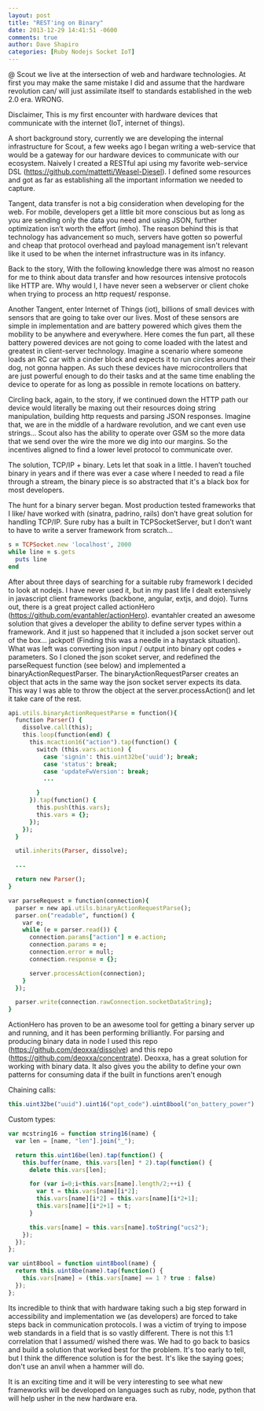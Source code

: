 ```yaml
---
layout: post
title: "REST'ing on Binary"
date: 2013-12-29 14:41:51 -0600
comments: true
author: Dave Shapiro
categories: [Ruby Nodejs Socket IoT]
---
```


@ Scout we live at the intersection of web and hardware technologies. At first you may make the same mistake I did and assume that the hardware revolution can/ will just assimilate itself to standards established in the web 2.0 era. WRONG.

Disclaimer, This is my first encounter with hardware devices that communicate with the internet (IoT, internet of things).

A short background story, currently we are developing the internal infrastructure for Scout, a few weeks ago I began writing a web-service that would be a gateway for our hardware devices to communicate with our ecosystem. Naively I created a RESTful api using my favorite web-service DSL (https://github.com/mattetti/Weasel-Diesel). I defined some resources and got as far as establishing all the important information we needed to capture.

Tangent, data transfer is not a big consideration when developing for the web. For mobile, developers get a little bit more conscious but as long as you are sending only the data you need and using JSON, further optimization isn’t worth the effort (imho). The reason behind this is that technology has advancement so much, servers have gotten so powerful and cheap that protocol overhead and payload management isn't relevant like it used to be when the internet infrastructure was in its infancy.

Back to the story, With the following knowledge there was almost no reason for me to think about data transfer and how resources intensive protocols like HTTP are. Why would I, I have never seen a webserver or client choke when trying to process an http request/ response.

Another Tangent, enter Internet of Things (iot), billions of small devices with sensors that are going to take over our lives. Most of these sensors are simple in implementation and are battery powered which gives them the mobility to be anywhere and everywhere. Here comes the fun part, all these battery powered devices are not going to come loaded with the latest and greatest in client-server technology. Imagine a scenario where someone loads an RC car with a cinder block and expects it to run circles around their dog, not gonna happen. As such these devices have microcontrollers that are just powerful enough to do their tasks and at the same time enabling the device to operate for as long as possible in remote locations on battery.

Circling back, again, to the story, if we continued down the HTTP path our device would literally be maxing out their resources doing string manipulation, building http requests and parsing JSON responses. Imagine that, we are in the middle of a hardware revolution, and we cant even use strings... Scout also has the ability to operate over GSM so the more data that we send over the wire the more we dig into our margins. So the incentives aligned to find a lower level protocol to communicate over.

The solution, TCP/IP + binary. Lets let that soak in a little. I haven’t touched binary in years and if there was ever a case where I needed to read a file through a stream, the binary piece is so abstracted that it's a black box for most developers.

The hunt for a binary server began. Most production tested frameworks that I like/ have worked with (sinatra, padrino, rails) don’t have great solution for handling TCP/IP. Sure ruby has a built in TCPSocketServer, but I don’t want to have to write a server framework from scratch...

```ruby
s = TCPSocket.new 'localhost', 2000
while line = s.gets
  puts line
end
```

After about three days of searching for a suitable ruby framework I decided to look at nodejs. I have never used it, but in my past life I dealt extensively in javascript client frameworks (backbone, angular, extjs, and dojo). Turns out, there is a great project called actionHero (https://github.com/evantahler/actionHero). evantahler created an awesome solution that gives a developer the ability to define server types within a framework. And it just so happened that it included a json socket server out of the box... jackpot! (Finding this was a needle in a haystack situation). What was left was converting json input / output into binary opt codes + parameters. So I cloned the json scoket server, and redefined the parseRequest function (see below) and implemented a binaryActionRequestParser. The binaryActionRequestParser creates an object that acts in the same way the json socket server expects its data. This way I was able to throw the object at the server.processAction() and let it take care of the rest.


```ruby
api.utils.binaryActionRequestParse = function(){
  function Parser() {
    dissolve.call(this);
    this.loop(function(end) {
      this.mcaction16("action").tap(function() {
        switch (this.vars.action) {
          case 'signin': this.uint32be('uuid'); break;
          case 'status': break;
          case 'updateFwVersion': break;
          ...

        }
      }).tap(function() {
        this.push(this.vars);
        this.vars = {};
      });
    });
  }

  util.inherits(Parser, dissolve);

  ...

  return new Parser();
}
```

```ruby
var parseRequest = function(connection){
  parser = new api.utils.binaryActionRequestParse();
  parser.on("readable", function() {
    var e;
    while (e = parser.read()) {
      connection.params["action"] = e.action;
      connection.params = e;
      connection.error = null;
      connection.response = {};

      server.processAction(connection);
    }
  });

  parser.write(connection.rawConnection.socketDataString);
}
```

ActionHero has proven to be an awesome tool for getting a binary server up and running, and it has been performing brilliantly. For parsing and producing binary data in node I used this repo (https://github.com/deoxxa/dissolve) and this repo (https://github.com/deoxxa/concentrate). Deoxxa, has a great solution for working with binary data. It also gives you the ability to define your own patterns for consuming data if the built in functions aren't enough

Chaining calls:
```javascript
this.uint32be("uuid").uint16("opt_code").uint8bool("on_battery_power")
```

Custom types:
```javascript
var mcstring16 = function string16(name) {
  var len = [name, "len"].join("_");

  return this.uint16be(len).tap(function() {
    this.buffer(name, this.vars[len] * 2).tap(function() {
      delete this.vars[len];

      for (var i=0;i<this.vars[name].length/2;++i) {
        var t = this.vars[name][i*2];
        this.vars[name][i*2] = this.vars[name][i*2+1];
        this.vars[name][i*2+1] = t;
      }

      this.vars[name] = this.vars[name].toString("ucs2");
    });
  });
};

var uint8bool = function uint8bool(name) {
  return this.uint8be(name).tap(function() {
    this.vars[name] = (this.vars[name] == 1 ? true : false)
  });
};
```


Its incredible to think that with hardware taking such a big step forward in accessibility and implementation we (as developers) are forced to take steps back in communication protocols. I was a victim of trying to impose web standards in a field that is so vastly different. There is not this 1:1 correlation that I assumed/ wished there was. We had to go back to basics and build a solution that worked best for the problem. It's too early to tell, but I think the difference solution is for the best. It's like the saying goes; don't use an anvil when a hammer will do.

It is an exciting time and it will be very interesting to see what new frameworks will be developed on languages such as ruby, node, python that will help usher in the new hardware era.
